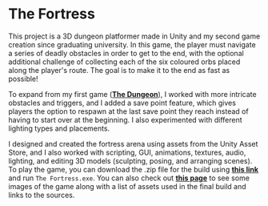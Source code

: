 The Fortress
===========

This project is a 3D dungeon platformer made in Unity and my second game creation since graduating university. In this game, the player must navigate a series of deadly obstacles in order to get to the end, with the optional additional challenge of collecting each of the six coloured orbs placed along the player's route. The goal is to make it to the end as fast as possible!

To expand from my first game (**[The Dungeon](https://github.com/benstamour/dungeon-game)**), I worked with more intricate obstacles and triggers, and I added a save point feature, which gives players the option to respawn at the last save point they reach instead of having to start over at the beginning. I also experimented with different lighting types and placements.

I designed and created the fortress arena using assets from the Unity Asset Store, and I also worked with scripting, GUI, animations, textures, audio, lighting, and editing 3D models (sculpting, posing, and arranging scenes). To play the game, you can download the .zip file for the build using **[this link](https://drive.google.com/uc?export=download&id=1caRaY3NPnzcP0SjwonTBmYagXsfTuZnR)** and run `The Fortress.exe`. You can also check out **[this page](https://bensta.epizy.com/fortress/)** to see some images of the game along with a list of assets used in the final build and links to the sources.
